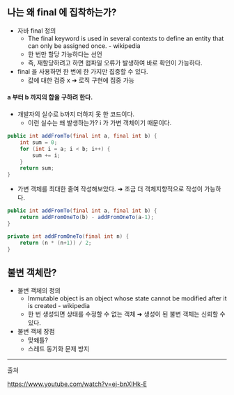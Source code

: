 ## 나는 왜 final 에 집착하는가?

* 자바 final 정의
  * The final keyword is used in several contexts to define an entity that can only be assigned once. - wikipedia
  * 한 번만 할당 가능하다는 선언
  * 즉, 재할당하려고 하면 컴파일 오류가 발생하여 바로 확인이 가능하다.
* final 을 사용하면 한 번에 한 가지만 집중할 수 있다. 
  * 값에 대한 검증 x  ➜ 로직 구현에 집중 가능



#### a 부터 b 까지의 합을 구하려 한다.

* 개발자의 실수로 b까지 더하지 못 한 코드이다.
  * 이런 실수는 왜 발생하는가? i 가 가변 객체이기 때문이다.

```java
public int addFromTo(final int a, final int b) {
    int sum = 0;
    for (int i = a; i < b; i++) {
        sum += i;
    }
    return sum;
}
```

* 가변 객체를 최대한 줄여 작성해보았다. ➜ 조금 더 객체지향적으로 작성이 가능하다.

```java
public int addFromTo(final int a, final int b) {
    return addFromOneTo(b) - addFromOneTo(a-1);
}

private int addFromOneTo(final int n) {
    return (n * (n+1)) / 2;
}
```





## 불변 객체란?

* 불변 객체의 정의
  * Immutable object is an object whose state cannot be modified after it is created - wikipedia
  * 한 번 생성되면 상태를 수정할 수 없는 객체 ➜ 생성이 된 불변 객체는 신뢰할 수 있다.
* 불변 객체 장점
  * 맞왜틀?
  * 스레드 동기화 문제 방지

---

출처 

https://www.youtube.com/watch?v=ej-bnXlHk-E